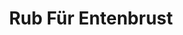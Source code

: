 ---
layout: blog
permalink: /rub-entenbrust/
pagedesc: Rub Für Entenbrust
title: Rub Für Entenbrust
headline: Rub Für Entenbrust
thumbnail: /wp-content/images/rub-enenbrust.jpg
datafile: rub-entenbrust
tags: [Gewürz]
portionen: 3-4 Entenbrüste
gesamtzeitaufwand: 1-2 Minuten
zeitaufwandzubereitung: 1-2 Minuten
htmlbeforeheadend: blog/htmlbeforeheadend.html
htmlbeforebodyend: blog/htmlbeforebodyend.html
---